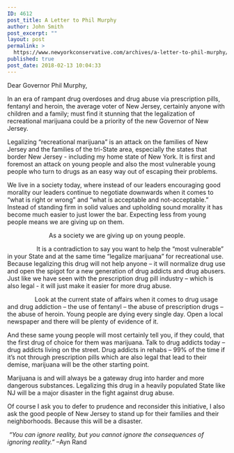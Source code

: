 ```yaml
---
ID: 4612
post_title: A Letter to Phil Murphy
author: John Smith
post_excerpt: ""
layout: post
permalink: >
  https://www.newyorkconservative.com/archives/a-letter-to-phil-murphy/
published: true
post_date: 2018-02-13 10:04:33
---
```

Dear Governor Phil Murphy,

In an era of rampant drug overdoses and drug abuse via prescription pills, fentanyl and heroin, the average voter of New Jersey, certainly anyone with children and a family; must find it stunning that the legalization of recreational marijuana could be a priority of the new Governor of New Jersey.

Legalizing “recreational marijuana” is an attack on the families of New Jersey and the families of the tri-State area, especially the states that border New Jersey - including my home state of New York. It is first and foremost an attack on young people and also the most vulnerable young people who turn to drugs as an easy way out of escaping their problems.

We live in a society today, where instead of our leaders encouraging good morality our leaders continue to negotiate downwards when it comes to “what is right or wrong” and “what is acceptable and not-acceptable.” Instead of standing firm in solid values and upholding sound morality it has become much easier to just lower the bar. Expecting less from young people means we are giving up on them.
<p style="text-align: center;">As a society we are giving up on young people.</p>
<p style="text-align: left;">                 It is a contradiction to say you want to help the “most vulnerable” in your State and at the same time “legalize marijuana” for recreational use. Because legalizing this drug will not help anyone – it will normalize drug use and open the spigot for a new generation of drug addicts and drug abusers. Just like we have seen with the prescription drug pill industry – which is also legal - it will just make it easier for more drug abuse.</p>
                Look at the current state of affairs when it comes to drug usage and drug addiction – the use of fentanyl – the abuse of prescription drugs – the abuse of heroin. Young people are dying every single day. Open a local newspaper and there will be plenty of evidence of it.

And these same young people will most certainly tell you, if they could, that the first drug of choice for them was marijuana. Talk to drug addicts today – drug addicts living on the street. Drug addicts in rehabs – 99% of the time if it’s not through prescription pills which are also legal that lead to their demise, marijuana will be the other starting point.

Marijuana is and will always be a gateway drug into harder and more dangerous substances. Legalizing this drug in a heavily populated State like NJ will be a major disaster in the fight against drug abuse.

Of course I ask you to defer to prudence and reconsider this initiative, I also ask the good people of New Jersey to stand up for their families and their neighborhoods. Because this will be a disaster.

<em> “You can ignore reality, but you cannot ignore the consequences of ignoring reality.”</em> –Ayn Rand